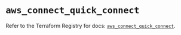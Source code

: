 # `aws_connect_quick_connect`

Refer to the Terraform Registry for docs: [`aws_connect_quick_connect`](https://registry.terraform.io/providers/hashicorp/aws/5.69.0/docs/resources/connect_quick_connect).

